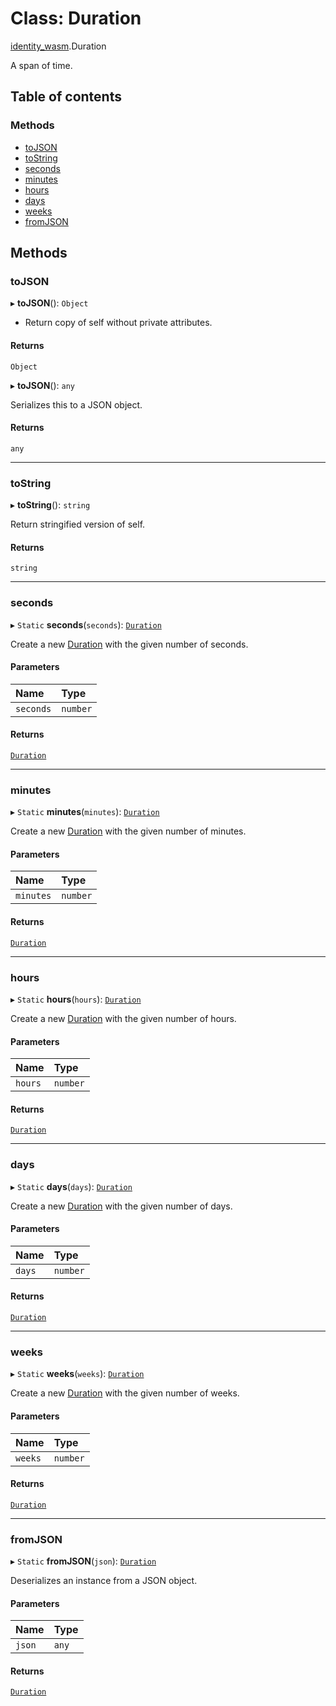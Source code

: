 # Class: Duration

[identity\_wasm](../modules/identity_wasm.md).Duration

A span of time.

## Table of contents

### Methods

- [toJSON](identity_wasm.Duration.md#tojson)
- [toString](identity_wasm.Duration.md#tostring)
- [seconds](identity_wasm.Duration.md#seconds)
- [minutes](identity_wasm.Duration.md#minutes)
- [hours](identity_wasm.Duration.md#hours)
- [days](identity_wasm.Duration.md#days)
- [weeks](identity_wasm.Duration.md#weeks)
- [fromJSON](identity_wasm.Duration.md#fromjson)

## Methods

### toJSON

▸ **toJSON**(): `Object`

* Return copy of self without private attributes.

#### Returns

`Object`

▸ **toJSON**(): `any`

Serializes this to a JSON object.

#### Returns

`any`

___

### toString

▸ **toString**(): `string`

Return stringified version of self.

#### Returns

`string`

___

### seconds

▸ `Static` **seconds**(`seconds`): [`Duration`](identity_wasm.Duration.md)

Create a new [Duration](identity_wasm.Duration.md) with the given number of seconds.

#### Parameters

| Name | Type |
| :------ | :------ |
| `seconds` | `number` |

#### Returns

[`Duration`](identity_wasm.Duration.md)

___

### minutes

▸ `Static` **minutes**(`minutes`): [`Duration`](identity_wasm.Duration.md)

Create a new [Duration](identity_wasm.Duration.md) with the given number of minutes.

#### Parameters

| Name | Type |
| :------ | :------ |
| `minutes` | `number` |

#### Returns

[`Duration`](identity_wasm.Duration.md)

___

### hours

▸ `Static` **hours**(`hours`): [`Duration`](identity_wasm.Duration.md)

Create a new [Duration](identity_wasm.Duration.md) with the given number of hours.

#### Parameters

| Name | Type |
| :------ | :------ |
| `hours` | `number` |

#### Returns

[`Duration`](identity_wasm.Duration.md)

___

### days

▸ `Static` **days**(`days`): [`Duration`](identity_wasm.Duration.md)

Create a new [Duration](identity_wasm.Duration.md) with the given number of days.

#### Parameters

| Name | Type |
| :------ | :------ |
| `days` | `number` |

#### Returns

[`Duration`](identity_wasm.Duration.md)

___

### weeks

▸ `Static` **weeks**(`weeks`): [`Duration`](identity_wasm.Duration.md)

Create a new [Duration](identity_wasm.Duration.md) with the given number of weeks.

#### Parameters

| Name | Type |
| :------ | :------ |
| `weeks` | `number` |

#### Returns

[`Duration`](identity_wasm.Duration.md)

___

### fromJSON

▸ `Static` **fromJSON**(`json`): [`Duration`](identity_wasm.Duration.md)

Deserializes an instance from a JSON object.

#### Parameters

| Name | Type |
| :------ | :------ |
| `json` | `any` |

#### Returns

[`Duration`](identity_wasm.Duration.md)
